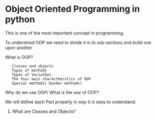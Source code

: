  # Object Oriented Programming in python 

 This is one of the most important concept in programming. 
 
 To understnad OOP we need to divide it in to sub sections and build one upon another 
 
 What is OOP?
 
       Classes and objects
       Types of methods
       Types of Varialbes 
       The four main charactherstics of OOP
       Special methods( Dundar methods) 

Why do we use OOP/ What is the use of OOP? 

We will define each Part properly in way it is easy to understand. 

1. What are Classes and Objects? 
       

    
 
